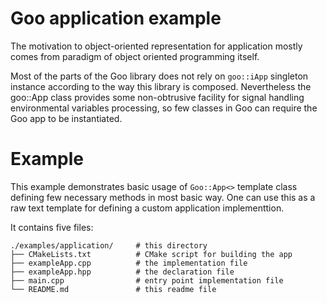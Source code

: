 # Goo application example

The motivation to object-oriented representation for application
mostly comes from paradigm of object oriented programming itself.

Most of the parts of the Goo library does not rely on `goo::iApp`
singleton instance according to the way this library is composed.
Nevertheless the goo::App class provides some non-obtrusive
facility for signal handling environmental variables processing,
so few classes in Goo can require the Goo app to be instantiated.

# Example

This example demonstrates basic usage of `Goo::App<>` template class
defining few necessary methods in most basic way. One can use this
as a raw text template for defining a custom application
implementtion.

It contains five files:

    ./examples/application/     # this directory
    ├── CMakeLists.txt          # CMake script for building the app
    ├── exampleApp.cpp          # the implementation file
    ├── exampleApp.hpp          # the declaration file
    ├── main.cpp                # entry point implementation file
    └── README.md               # this readme file


